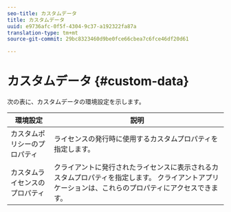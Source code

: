 ```yaml
---
seo-title: カスタムデータ
title: カスタムデータ
uuid: e9736afc-0f5f-4304-9c37-a192322fa87a
translation-type: tm+mt
source-git-commit: 29bc8323460d9be0fce66cbea7c6fce46df20d61

---
```



# カスタムデータ {#custom-data}

次の表に、カスタムデータの環境設定を示します。

| 環境設定 | 説明 |
|---|---|
| カスタムポリシーのプロパティ | ライセンスの発行時に使用するカスタムプロパティを指定します。 |
| カスタムライセンスのプロパティ | クライアントに発行されたライセンスに表示されるカスタムプロパティを指定します。 クライアントアプリケーションは、これらのプロパティにアクセスできます。 |

